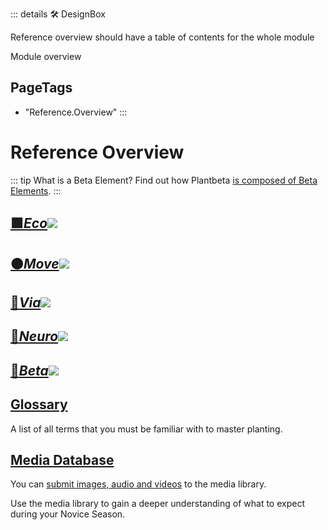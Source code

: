 ::: details 🛠 <dev>DesignBox</dev> 

Reference overview should have a table of contents for the whole module

Module overview 
<h2>PageTags</h2>

- "Reference.Overview"
:::

# Reference Overview

::: tip What is a Beta Element?
Find out how Plantbeta [is composed of Beta Elements](/reference/Beta/BetaOverview). 
:::

## [<eco>**🟩___Eco___**</eco>![](/Eco/Eco_Emoji.png)](/reference/Eco/EcoOverview) 

## [<move>**🟠___Move___**</move>![](/Move/Move_Emoji.png)](/reference/Move/MoveOverview)

## [<route>**🔺___Via___**</route>![](/Via/Via_Emoji.png)](/reference/Via/ViaOverview)

## [<neuro>**💜___Neuro___**</neuro>![](/Neuro/Neuro_Emoji.png)](/reference/Neuro/NeuroOverview)


## [<beta>**🔷___Beta___**</beta>![](/Beta/Beta_Emoji.png)](/reference/Beta/BetaOverview)


## [Glossary](/reference/glossary/Glossary)

A list of all terms that you must be familiar with to master planting.

## [Media Database](/reference/media/Overview)

You can [submit images, audio and videos](/dev/Contribute) to the media library.

Use the media library to gain a deeper understanding of what to expect during your Novice Season.




